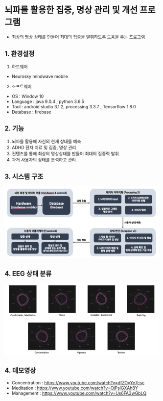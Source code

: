 # 뇌파를 활용한 집중, 명상 관리 및 개선 프로그램
* 최상의 명상 상태를 만들어 최대의 집중을 발휘하도록 도움을 주는 프로그램

## 1. 환경설정
1. 하드웨어
* Neurosky mindwave mobile
<p>

2. 소프트웨어
* OS : Window 10
* Language : java 9.0.4 , python 3.6.5
* Tool : android studio 3.1.2, processing 3.3.7 , Tensorflow 1.8.0
* Database : firebase

## 2. 기능
1. 뇌파를 활용해 자신의 현재 상태를 예측
2. ADHD 환자 치료 및 집중, 명상 관리
3. 컨텐츠를 통해 최상의 명상상태를 만들어 최대의 집중력 발휘
4. 과거 사용자의 상태를 분석하고 관리

## 3. 시스템 구조
![image](./Reference/arc.jpg)

## 4. EEG 상태 분류

![image](./Reference/state_image.jpg)

## 4. 데모영상
* Concentration : https://www.youtube.com/watch?v=dfZOyYe7csc
* Meditation : https://www.youtube.com/watch?v=OjPslGXAh8Y
* Management : https://www.youtube.com/watch?v=Us6FA3wGbLQ

